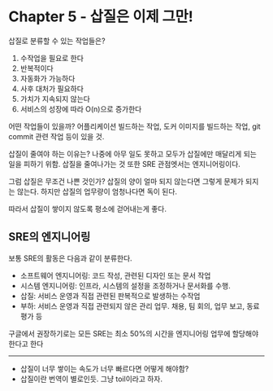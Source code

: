 # Chapter 5 - 삽질은 이제 그만!

삽질로 분류할 수 있는 작업들은?

1. 수작업을 필요로 한다
2. 반복적이다
3. 자동화가 가능하다
4. 사후 대처가 필요하다
5. 가치가 지속되지 않는다
6. 서비스의 성장에 따라 O(n)으로 증가한다

어떤 작업들이 있을까? 어플리케이션 빌드하는 작업, 도커 이미지를 빌드하는 작업, git commit 관련 작업 등이 있을 것.

삽질이 줄여야 하는 이유는? 나중에 아무 일도 못하고 모두가 삽질에만 매달리게 되는 일을 피하기 위함. 삽질을 줄여나가는 것 또한 SRE 관점엣서는 엔지니어링이다.

그럼 삽질은 무조건 나쁜 것인가? 삽질의 양이 얼마 되지 않는다면 그렇게 문제가 되지는 않는다. 하지만 삽질의 업무량이 엄청나다면 독이 된다.

따라서 삽질이 쌓이지 않도록 평소에 걷어내는게 좋다.

## SRE의 엔지니어링

보통 SRE의 활동은 다음과 같이 분류한다.

- 소프트웨어 엔지니어링: 코드 작성, 관련된 디자인 또는 문서 작업
- 시스템 엔지니어링: 인프라, 시스템의 설정을 조정하거나 문서화를 수행.
- 삽질: 서비스 운영과 직접 관련된 판복적으로 발생하는 수작업
- 부하: 서비스 운영과 직접 관련되지 않은 관리 업무. 채용, 팀 회의, 업무 보고, 동료 평가 등

구글에서 권장하기로는 모든 SRE는 최소 50%의 시간을 엔지니어링 업무에 할당해야 한다고 한다

---

- 삽질이 너무 쌓이는 속도가 너무 빠르다면 어떻게 해야함? 
- 삽질이란 번역이 별로인듯. 그냥 toil이라고 하자.
